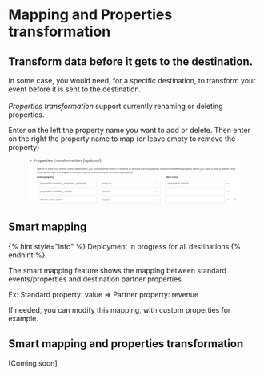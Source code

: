 # Mapping and Properties transformation

## Transform data before it gets to the destination.

In some case, you would need, for a specific destination, to transform your event before it is sent to the destination.\
\
_Properties transformation_ support currently renaming or deleting properties.

Enter on the left the property name you want to add or delete. Then enter on the right the property name to map (or leave empty to remove the property)

<figure><img src="../../.gitbook/assets/image (2) (3) (1) (1).png" alt=""><figcaption></figcaption></figure>

## Smart mapping

{% hint style="info" %}
Deployment in progress for all destinations
{% endhint %}

The smart mapping feature shows the mapping between standard events/properties and destination partner properties.

Ex: Standard property: value ⇒ Partner property: revenue

If needed, you can modify this mapping, with custom properties for example.

## Smart mapping and properties transformation

\[Coming soon]
